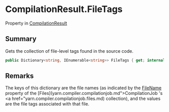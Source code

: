 # CompilationResult.FileTags

Property in [CompilationResult](/docs/api/csharp/yarn.compiler.compilationresult.md)

## Summary


Gets the collection of file-level tags found in the source code.


```csharp
public Dictionary<string, IEnumerable<string>> FileTags { get; internal set; }
```

## Remarks

The keys of this dictionary are the file names (as
indicated by the  [FileName](yarn.compiler.compilationjob.file.filename.md)  property
of the  [Files](yarn.compiler.compilationjob.md">CompilationJob</a> 's  <a href="yarn.compiler.compilationjob.files.md)  collection), and the values are the
file tags associated with that file.


